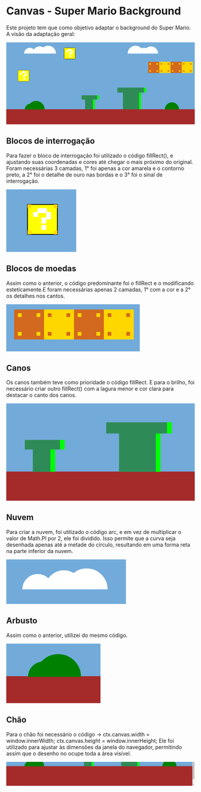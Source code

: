 <h1> Canvas - Super Mario Background </h1>
<p> Este projeto tem que como objetivo adaptar o background do Super Mario.<br> A visão da adaptação geral: <br> </p>
<img src="imgs/whole.png">
<br>
<h2> Blocos de interrogação </h2>
<p> Para fazer o bloco de interrogação foi utilizado o código fillRect(), e ajustando suas coordenadas e cores até chegar o mais próximo do original. Foram necessárias 3 camadas, 1° foi apenas a cor amarela e o contorno preto, a 2° foi o detalhe de ouro nas bordas e o 3° foi o sinal de interrogação. <br> </p>
<img src="imgs/sinal.png">
<h2> Blocos de moedas </h2>
<p> Assim como o anterior, o código predominante foi o fillRect e o modificando esteticamente.E foram necessárias apenas 2 camadas, 1° com a cor e a 2° os detalhes nos cantos. <br> </p>
<img src="imgs/quatro.png">
<h2> Canos </h2>
<p> Os canos também teve como prioridade o código fillRect. E para o brilho, foi necessário criar outro fillRect() com a lagura menor e cor clara para destacar o canto dos canos. <br> </p>
<img src="imgs/tubos.png">
<h2> Nuvem </h2>
<p> Para criar a nuvem, foi utilizado o código arc, e em vez de multiplicar o valor de Math.PI por 2, ele foi dividido. Isso permite que a curva seja desenhada apenas até a metade do círculo, resultando em uma forma reta na parte inferior da nuvem. <br></p>
<img src="imgs/nuvem.png">
<h2> Arbusto </h2>
<p> Assim como o anterior, utilizei do mesmo código.<br> </p>
<img src="imgs/arbusto.png">
<h2> Chão </h2>
<p> Para o chão foi necessário o código -> ctx.canvas.width = window.innerWidth;
ctx.canvas.height = window.innerHeight; Ele foi utilizado para ajustar às dimensões da janela do navegador, permitindo assim que o desenho no <canvas> ocupe toda a área visível. <br> </p>
<img src="imgs/floor.png">



